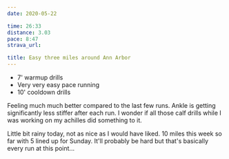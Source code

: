 ```yaml
---
date: 2020-05-22

time: 26:33
distance: 3.03
pace: 8:47
strava_url: 

title: Easy three miles around Ann Arbor
---
```


- 7' warmup drills
- Very very easy pace running
- 10' cooldown drills

Feeling much much better compared to the last few runs. Ankle is getting significantly less stiffer after each run. I wonder if all those calf drills while I was working on my achilles did something to it. 

Little bit rainy today, not as nice as I would have liked. 10 miles this week so far with 5 lined up for Sunday. It'll probably be hard but that's basically every run at this point...